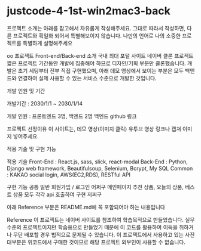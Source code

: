 # justcode-4-1st-win2mac3-back

프로젝트 소개는 아래를 참고해서 자유롭게 작성해주세요. 그대로 따라서 작성하면, 다른 프로젝트와 획일화 되어서 특별해보이지 않습니다. 나만의 언어로 나의 소중한 프로젝트를 특별하게 설명해주세요

oo 프로젝트 Front-end/Back-end 소개 국내 최대 포털 사이트 네이버 클론 프로젝트 짧은 프로젝트 기간동안 개발에 집중해야 하므로 디자인/기획 부분만 클론했습니다. 개발은 초기 세팅부터 전부 직접 구현했으며, 아래 데모 영상에서 보이는 부분은 모두 백앤드와 연결하여 실제 사용할 수 있는 서비스 수준으로 개발한 것입니다.

개발 인원 및 기간

개발기간 : 2030/1/1 ~ 2030/1/14

개발 인원 : 프론트엔드 3명, 백엔드 2명 백엔드 github 링크

프로젝트 선정이유 이 사이트는, 데모 영상(이미지 클릭) 유투브 영상 링크나 캡쳐 이미지 넣어주세요.

적용 기술 및 구현 기능

적용 기술 Front-End : React.js, sass, slick, react-modal Back-End : Python, Django web framework, Beautifulsoup, Selenium, Bcrypt, My SQL Common : KAKAO social login, AWS(EC2,RDS), RESTful API

구현 기능 공통 일반 회원가입 / 로그인 어쩌구 메인페이지 추천 상품, 오늘의 상품, 베스트 상품 모두 각각 api 호출하여 구현 저쩌구

아래 Reference 부분은 README.md에 꼭 포함되어야 하는 내용입니다

Reference 이 프로젝트는 네이버 사이트를 참조하여 학습목적으로 만들었습니다. 실무수준의 프로젝트이지만 학습용으로 만들었기 때문에 이 코드를 활용하여 이득을 취하거나 무단 배포할 경우 법적으로 문제될 수 있습니다. 이 프로젝트에서 사용하고 있는 사진 대부분은 위코드에서 구매한 것이므로 해당 프로젝트 외부인이 사용할 수 없습니다.

